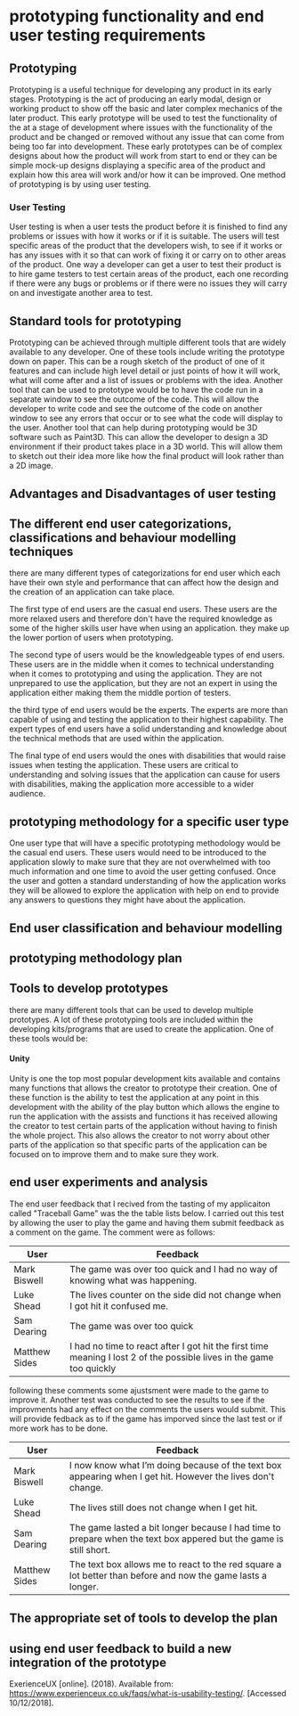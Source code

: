 # prototyping functionality and end user testing requirements
## Prototyping
Prototyping is a useful technique for developing any product in its early stages. Prototyping is the act of producing an early modal, design or working product to show off the basic and later complex mechanics of the later product. This early prototype will be used to test the functionality of the at a stage of development where issues with the functionality of the product and be changed or removed without any issue that can come from being too far into development. These early prototypes can be of complex designs about how the product will work from start to end or they can be simple mock-up designs displaying a specific area of the product and explain how this area will work and/or how it can be improved. One method of prototyping is by using user testing.

### User Testing
User testing is when a user tests the product before it is finished to find any problems or issues with how it works or if it is suitable. The users will test specific areas of the product that the developers wish, to see if it works or has any issues with it so that can work of fixing it or carry on to other areas of the product. One way a developer can get a user to test their product is to hire game testers to test certain areas of the product, each one recording if there were any bugs or problems or if there were no issues they will carry on and investigate another area to test.

## Standard tools for prototyping
Prototyping can be achieved through multiple different tools that are widely available to any developer. One of these tools include writing the prototype down on paper. This can be a rough sketch of the product of one of it features and can include high level detail or just points of how it will work, what will come after and a list of issues or problems with the idea. Another tool that can be used to prototype would be to have the code run in a separate window to see the outcome of the code. This will allow the developer to write code and see the outcome of the code on another window to see any errors that occur or to see what the code will display to the user. Another tool that can help during prototyping would be 3D software such as Paint3D. This can allow the developer to design a 3D environment if their product takes place in a 3D world. This will allow them to sketch out their idea more like how the final product will look rather than a 2D image.

## Advantages and Disadvantages of user testing

## The different end user categorizations, classifications and behaviour modelling techniques
there are many different types of categorizations for end user which each have their own style and performance that can affect how the design and the creation of an application can take place.

The first type of end users are the casual end users. These users are the more relaxed users and therefore don't have the required knowledge as some of the higher skills user have when using an application. they make up the lower portion of users when prototyping.

The second type of users would be the knowledgeable types of end users. These users are in the middle when it comes to technical understanding when it comes to prototyping and using the application. They are not unprepared to use the application, but they are not an expert in using the application either making them the middle portion of testers.

the third type of end users would be the experts. The experts are more than capable of using and testing the application to their highest capability. The expert types of end users have a solid understanding and knowledge about the technical methods that are used within the application.

The final type of end users would the ones with disabilities that would raise issues when testing the application. These users are critical to understanding and solving issues that the application can cause for users with disabilities, making the application more accessible to a wider audience.

## prototyping methodology for a specific user type
One user type that will have a specific prototyping methodology would be the casual end users. These users would need to be introduced to the application slowly to make sure that they are not overwhelmed with too much information and one time to avoid the user getting confused. Once the user and gotten a standard understanding of how the application works they will be allowed to explore the application with help on end to provide any answers to questions they might have about the application.

## End user classification and behaviour modelling

## prototyping methodology plan

## Tools to develop prototypes
there are many different tools that can be used to develop multiple prototypes. A lot of these prototyping tools are included within the developing kits/programs that are used to create the application. One of these tools would be:

#### Unity
Unity is one the top most popular development kits available and contains many functions that allows the creator to prototype their creation. One of these function is the ability to test the application at any point in this development with the ability of the play button which allows the engine to run the application with the assists and functions it has received allowing the creator to test certain parts of the application without having to finish the whole project. This also allows the creator to not worry about other parts of the application so that specific parts of the application can be focused on to improve them and to make sure they work.

## end user experiments and analysis
The end user feedback that I recived from the tasting of my applicaiton called "Traceball Game" was the the table lists below. I carried out this test by allowing the user to play the game and having them submit feedback as a comment on the game. The comment were as follows:

| User  | Feedback |
| ------------- | ------------- |
| Mark Biswell  | The game was over too quick and I had no way of knowing what was happening.  |
| Luke Shead  | The lives counter on the side did not change when I got hit it confused me.  |
| Sam Dearing  | The game was over too quick  |
| Matthew Sides  | I had no time to react after I got hit the first time meaning I lost 2 of the possible lives in the game too quickly  |

following these comments some ajustsment were made to the game to improve it. Another test was conducted to see the results to see if the improvments had any effect on the comments the users would submit. This will provide fedback as to if the game has imporved since the last test or if more work has to be done.

| User  | Feedback |
| ------------- | ------------- |
| Mark Biswell  | I now know what I’m doing because of the text box appearing when I get hit. However the lives don't change.  |
| Luke Shead  | The lives still does not change when I get hit.  |
| Sam Dearing  | The game lasted a bit longer because I had time to prepare when the text box appered but the game is still short. |
| Matthew Sides  | The text box allows me to react to the red square a lot better than before and now the game lasts a longer.  |

## The appropriate set of tools to develop the plan

## using end user feedback to build a new integration of the prototype


ExerienceUX [online]. (2018). Available from: <https://www.experienceux.co.uk/faqs/what-is-usability-testing/>. [Accessed 10/12/2018].
